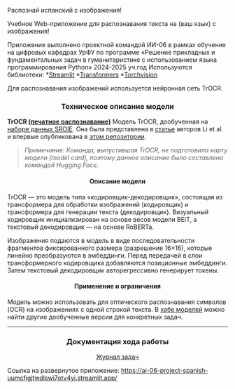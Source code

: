 Распознай испанский с изображения!

Учебное Web-приложение для распознавания текста на (ваш язык) с изображения!

Приложение выполнено проектной командой ИИ-06 в рамках обучения на цифровых кафедрах УрФУ по программе «Решение прикладных и фундаментальных задач в гуманитаристике с использованием языка программирования Python» 2024-2025 уч.год
Используются библиотеки:
*[Streamlit](https://streamlit.io/)
*[Transformers](https://huggingface.co/)
*[Torchvision](https://pytorch.org/vision/stable/index.html)

Для распознавания изображений используется нейронная сеть TrOCR.

**<h3 align="center">Техническое описание модели</h3>**

**TrOCR [(печатное распознавание)](http://microsoft/trocr-large-printed)**
Модель TrOCR, дообученная на [наборе данных SROIE](https://rrc.cvc.uab.es/?ch=13). Она была представлена в [статье](https://arxiv.org/abs/2109.10282) авторов Li et al. и впервые опубликована в [этом репозитории](https://github.com/microsoft/unilm/tree/master/trocr).

> _Примечание: Команда, выпустившая TrOCR, не подготовила карту модели (model card), поэтому данное описание было составлено командой Hugging Face._

**<h4 align="center">Описание модели</h4>**
TrOCR — это модель типа «кодировщик-декодировщик», состоящая из трансформера для обработки изображений (кодировщик) и трансформера для генерации текста (декодировщик). Визуальный кодировщик инициализирован на основе весов модели BEiT, а текстовый декодировщик — на основе RoBERTa.  

Изображения подаются в модель в виде последовательности фрагментов фиксированного размера (разрешение 16×16), которые линейно преобразуются в эмбеддинги. Перед передачей в слои трансформерного кодировщика добавляются позиционные эмбеддинги. Затем текстовый декодировщик авторегрессивно генерирует токены.

**<h4 align="center">Применение и ограничения</h4>**
Модель можно использовать для оптического распознавания символов (OCR) на изображениях с одной строкой текста. В [хабе моделей](https://huggingface.co/models?search=microsoft/trocr) можно найти другие дообученные версии для конкретных задач.

***
**<h3 align="center">Документация хода работы</h3>**
<div align="center">

[Журнал задач](https://docs.google.com/spreadsheets/d/1e6fI30tqwKYHyXy-QpfAwAXOJLQMZhI2/edit?usp=sharing&ouid=112407436546437674558&rtpof=true&sd=true)

</div>

Ссылка на развернутое приложение: https://ai-06-project-spanish-uumcfjgjtwdlswi7otv4yi.streamlit.app/
